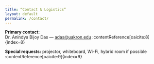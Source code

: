 ```yaml
---
title: “Contact & Logistics”
layout: default
permalink: /contact/
---
```


**Primary contact:**  
Dr. Anindya Bijoy Das — adas@uakron.edu :contentReference[oaicite:8]{index=8}  

**Special requests:** projector, whiteboard, Wi-Fi, hybrid room if possible :contentReference[oaicite:9]{index=9}
